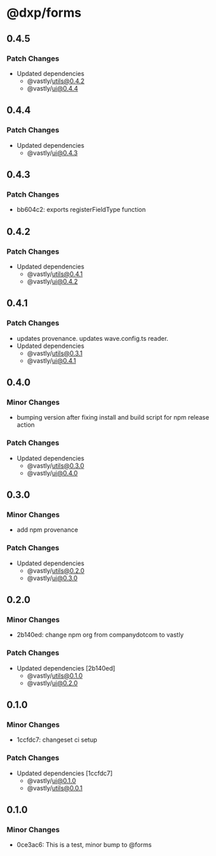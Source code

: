 # @dxp/forms

## 0.4.5

### Patch Changes

- Updated dependencies
  - @vastly/utils@0.4.2
  - @vastly/ui@0.4.4

## 0.4.4

### Patch Changes

- Updated dependencies
  - @vastly/ui@0.4.3

## 0.4.3

### Patch Changes

- bb604c2: exports registerFieldType function

## 0.4.2

### Patch Changes

- Updated dependencies
  - @vastly/utils@0.4.1
  - @vastly/ui@0.4.2

## 0.4.1

### Patch Changes

- updates provenance. updates wave.config.ts reader.
- Updated dependencies
  - @vastly/utils@0.3.1
  - @vastly/ui@0.4.1

## 0.4.0

### Minor Changes

- bumping version after fixing install and build script for npm release action

### Patch Changes

- Updated dependencies
  - @vastly/utils@0.3.0
  - @vastly/ui@0.4.0

## 0.3.0

### Minor Changes

- add npm provenance

### Patch Changes

- Updated dependencies
  - @vastly/utils@0.2.0
  - @vastly/ui@0.3.0

## 0.2.0

### Minor Changes

- 2b140ed: change npm org from companydotcom to vastly

### Patch Changes

- Updated dependencies [2b140ed]
  - @vastly/utils@0.1.0
  - @vastly/ui@0.2.0

## 0.1.0

### Minor Changes

- 1ccfdc7: changeset ci setup

### Patch Changes

- Updated dependencies [1ccfdc7]
  - @vastly/ui@0.1.0
  - @vastly/utils@0.0.1

## 0.1.0

### Minor Changes

- 0ce3ac6: This is a test, minor bump to @forms
